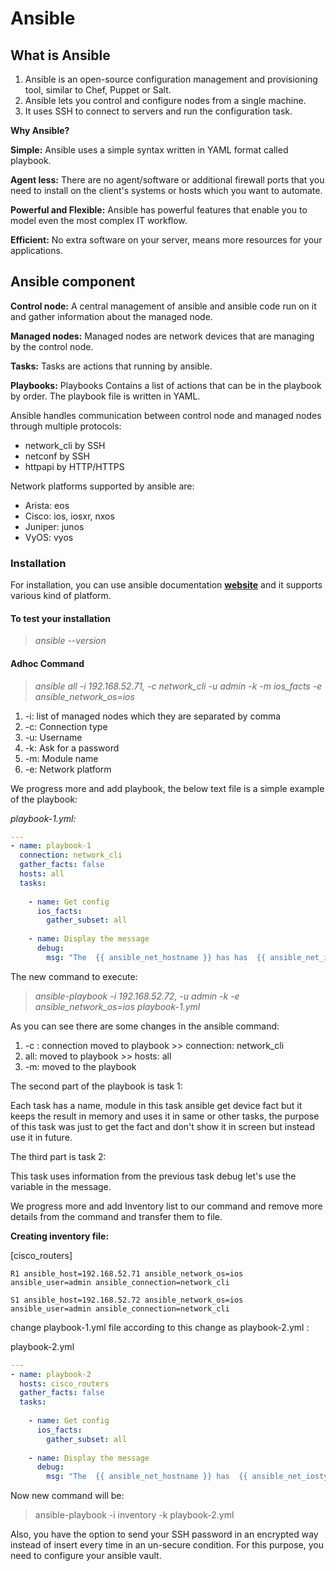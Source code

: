 # Ansible

## What is Ansible

1. Ansible is an open-source configuration management and provisioning tool, similar to Chef, Puppet or Salt.
2. Ansible lets you control and configure nodes from a single machine.
3. It uses SSH to connect to servers and run the configuration task.

**Why Ansible?**

**Simple:** Ansible uses a simple syntax written in YAML format called playbook.

**Agent less:** There are no agent/software or additional firewall ports that you need to install on the client's systems or hosts which you want to automate.

**Powerful and Flexible:** Ansible has powerful features that enable you to model even the most complex IT workflow.

**Efficient:** No extra software on your server, means more resources for your applications.

## Ansible component

**Control node:** A central management of ansible and ansible code run on it and gather information about the managed node.

**Managed nodes:** Managed nodes are network devices that are managing by the control node.

**Tasks:** Tasks are actions that running by ansible.

**Playbooks:** Playbooks Contains a list of actions that can be in the playbook by order. The playbook file is written in YAML.

Ansible handles communication between control node and managed nodes through multiple protocols:

* network_cli by SSH
* netconf by SSH
* httpapi by HTTP/HTTPS

Network platforms supported by ansible are:

* Arista: eos
* Cisco: ios, iosxr, nxos
* Juniper: junos
* VyOS: vyos

### Installation

For installation, you can use ansible documentation [**website**](https://docs.ansible.com/ansible/2.9/installation_guide/index.html) and it supports various kind of platform.

#### To test your installation

> *ansible --version*

#### Adhoc Command

> *ansible all -i 192.168.52.71, -c network_cli -u admin -k -m ios_facts -e ansible_network_os=ios*

1. -i: list of managed nodes which they are separated by comma
2. -c: Connection type
3. -u: Username
4. -k: Ask for a password
5. -m: Module name
6. -e: Network platform

We progress more and add playbook, the below text file is a simple example of the playbook:

*playbook-1.yml:*

```YAML
---
- name: playbook-1
  connection: network_cli
  gather_facts: false
  hosts: all
  tasks:
 
    - name: Get config 
      ios_facts:
        gather_subset: all
 
    - name: Display the message
      debug:
        msg: "The  {{ ansible_net_hostname }} has has  {{ ansible_net_iostype }}  platform" 
```

The new command to execute:

> *ansible-playbook -i 192.168.52.72, -u admin -k -e ansible_network_os=ios playbook-1.yml*

As you can see there are some changes in the ansible command:

1. -c : connection moved to playbook >> connection: network_cli
2. all: moved to playbook >> hosts: all
3. -m: moved to the playbook

The second part of the playbook is task 1:

Each task has a name, module in this task ansible get device fact but it keeps the result in memory and uses it in same or other tasks, the purpose of this task was just to get the fact and don't show it in screen but instead use it in future.

The third part is task 2:

This task uses information from the previous task debug let's use the variable in the message.

We progress more and add Inventory list to our command and remove more details from the command and transfer them to file.

**Creating inventory file:**

[cisco_routers]

`R1 ansible_host=192.168.52.71 ansible_network_os=ios ansible_user=admin ansible_connection=network_cli`

`S1 ansible_host=192.168.52.72 ansible_network_os=ios ansible_user=admin ansible_connection=network_cli`

change playbook-1.yml file according to this change as playbook-2.yml :

playbook-2.yml

```YAML
---
- name: playbook-2
  hosts: cisco_routers
  gather_facts: false
  tasks:
 
    - name: Get config 
      ios_facts:
        gather_subset: all
 
    - name: Display the message
      debug:
        msg: "The  {{ ansible_net_hostname }} has  {{ ansible_net_iostype }}  platform"
```

Now new command will be:

> ansible-playbook -i inventory  -k playbook-2.yml

Also, you have the option to send your SSH password in an encrypted way instead of insert every time in an un-secure condition. 
For this purpose, you need to configure your ansible vault.
